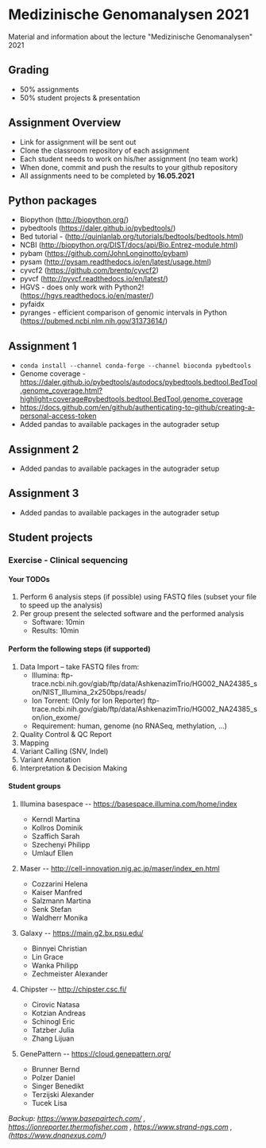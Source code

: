 # Medizinische Genomanalysen 2021
Material and information about the lecture "Medizinische Genomanalysen" 2021


## Grading
* 50% assignments
* 50% student projects & presentation

## Assignment Overview
* Link for assignment will be sent out
* Clone the classroom repository of each assignment
* Each student needs to work on his/her assignment (no team work)
* When done, commit and push the results to your github repository
* All assignments need to be completed by **16.05.2021**

## Python packages
* Biopython (http://biopython.org/)
* pybedtools (https://daler.github.io/pybedtools/)
* Bed tutorial - (http://quinlanlab.org/tutorials/bedtools/bedtools.html)
* NCBI (http://biopython.org/DIST/docs/api/Bio.Entrez-module.html)
* pybam (https://github.com/JohnLonginotto/pybam)
* pysam (http://pysam.readthedocs.io/en/latest/usage.html)
* cyvcf2 (https://github.com/brentp/cyvcf2)
* pyvcf (http://pyvcf.readthedocs.io/en/latest/)
* HGVS - does only work with Python2! (https://hgvs.readthedocs.io/en/master/)
* pyfaidx
* pyranges - efficient comparison of genomic intervals in Python (https://pubmed.ncbi.nlm.nih.gov/31373614/)



## Assignment 1
* ``conda install --channel conda-forge --channel bioconda pybedtools``
* Genome coverage - https://daler.github.io/pybedtools/autodocs/pybedtools.bedtool.BedTool.genome_coverage.html?highlight=coverage#pybedtools.bedtool.BedTool.genome_coverage
* https://docs.github.com/en/github/authenticating-to-github/creating-a-personal-access-token
* Added pandas to available packages in the autograder setup

## Assignment 2
* Added pandas to available packages in the autograder setup

## Assignment 3
* Added pandas to available packages in the autograder setup


## Student projects

### Exercise - Clinical sequencing

#### Your TODOs
1. Perform 6 analysis steps (if possible) using FASTQ files (subset your file to speed up the analysis)
2. Per group present the selected software and the performed analysis
   * Software: 10min 
   * Results: 10min


#### Perform the following steps (if supported)
1. Data Import – take FASTQ files from:
   * Illumina: ftp-trace.ncbi.nih.gov/giab/ftp/data/AshkenazimTrio/HG002_NA24385_son/NIST_Illumina_2x250bps/reads/  
   * Ion Torrent: (Only for Ion Reporter) ftp-trace.ncbi.nih.gov/giab/ftp/data/AshkenazimTrio/HG002_NA24385_son/ion_exome/ 
   * Requirement: human, genome (no RNASeq, methylation, …)
2. Quality Control & QC Report
3. Mapping
4. Variant Calling (SNV, Indel)
5. Variant Annotation
6. Interpretation & Decision Making

#### Student groups 
1. Illumina basespace  --  https://basespace.illumina.com/home/index 
   * Kerndl	Martina
   * Kollros	Dominik
   * Szaffich	Sarah
   * Szechenyi	Philipp
   * Umlauf	Ellen

2. Maser  --  http://cell-innovation.nig.ac.jp/maser/index_en.html
   * Cozzarini Helena
   * Kaiser	Manfred
   * Salzmann	Martina
   * Senk	Stefan   
   * Waldherr	Monika

3. Galaxy  --  https://main.g2.bx.psu.edu/ 
   * Binnyei	Christian
   * Lin	Grace
   * Wanka	Philipp
   * Zechmeister	Alexander

4. Chipster  --  http://chipster.csc.fi/ 
   * Cirovic	Natasa
   * Kotzian	Andreas
   * Schinogl	Eric 
   * Tatzber	Julia
   * Zhang	Lijuan

5. GenePattern  --  https://cloud.genepattern.org/
   * Brunner	Bernd
   * Polzer	Daniel
   * Singer	Benedikt
   * Terzijski	Alexander
   * Tucek	Lisa


*Backup: https://www.basepairtech.com/ , https://ionreporter.thermofisher.com , https://www.strand-ngs.com , (https://www.dnanexus.com/)*









